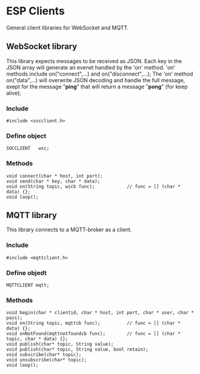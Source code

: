 # ESP Clients

General client libraries for WebSocket and MQTT.

##	WebSocket library

This library expects messages to be received as JSON. Each key in the JSON array will generate an evenet handled by the 'on' method.
'on' methods include on("connect",...) and on("disconnect",...);
The 'on' method on("data",...) will overwrite JSON decoding and handle the full message, exept for the message "__ping__" that will return a message "__pong__" (for keep alive);

###	Include

	#include <socclient.h>
	
###	Define object

	SOCCLIENT	wsc;
	
###	Methods

    void connect(char * host, int port);
    void send(char * key, char * data);
    void on(String topic, wscb func);            //	func = [] (char * data) {};
    void loop();

##	MQTT library

This library connects to a MQTT-broker as a client.

###	Include

	#include <mqttclient.h>
	
###	Define objedt

	MQTTCLIENT mqtt;
	
###	Methods

    void begin(char * clientid, char * host, int port, char * user, char * pass);
    void on(String topic, mqttcb func);          //	func = [] (char * data) {};
    void onNotFound(mqttnotfoundcb func);        //	func = [] (char * topic, char * data) {};
    void publish(char* topic, String value);
    void publish(char* topic, String value, bool retain);
    void subscribe(char* topic);
    void unsubscribe(char* topic);
    void loop();

